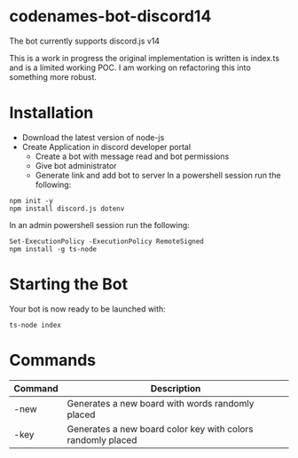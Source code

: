 # codenames-bot-discord14

The bot currently supports discord.js v14

This is a work in progress the original implementation is written is index.ts and is a limited working POC. I am working on refactoring this into something more robust.
# Installation
- Download the latest version of node-js
- Create Application in discord developer portal
    - Create a bot with message read and bot permissions
    - Give bot administrator
    - Generate link and add bot to server
In a powershell session run the following:
```
npm init -y
npm install discord.js dotenv
```
In an admin powershell session run the following:
```
Set-ExecutionPolicy -ExecutionPolicy RemoteSigned
npm install -g ts-node
```

# Starting the Bot
Your bot is now ready to be launched with:
```
ts-node index
```

# Commands
|Command|Description|
|---|---|
|-new|Generates a new board with words randomly placed|
|-key|Generates a new board color key with colors randomly placed|